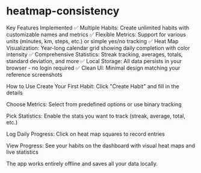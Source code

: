 # heatmap-consistency
Key Features Implemented
✅ Multiple Habits: Create unlimited habits with customizable names and metrics
✅ Flexible Metrics: Support for various units (minutes, km, steps, etc.) or simple yes/no tracking
✅ Heat Map Visualization: Year-long calendar grid showing daily completion with color intensity
✅ Comprehensive Statistics: Streak tracking, averages, totals, standard deviation, and more
✅ Local Storage: All data persists in your browser - no login required
✅ Clean UI: Minimal design matching your reference screenshots

How to Use
Create Your First Habit: Click "Create Habit" and fill in the details

Choose Metrics: Select from predefined options or use binary tracking

Pick Statistics: Enable the stats you want to track (streak, average, total, etc.)

Log Daily Progress: Click on heat map squares to record entries

View Progress: See your habits on the dashboard with visual heat maps and live statistics

The app works entirely offline and saves all your data locally.
